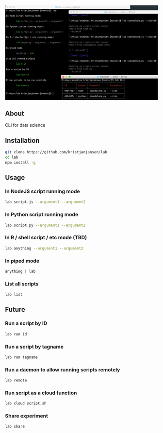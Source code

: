 ![](./screenshot.png)

## About

CLI for data science

## Installation

```sh
git clone https://github.com/kristjanjansen/lab
cd lab
npm install -g
```

## Usage

### In NodeJS script running mode

```sh
lab script.js --argument1 --argument2
```

### In Python script running mode

```sh
lab script.py --argument1 --argument2
```

### In R / shell script / etc mode (TBD)

```sh
lab anything --argument1 --argument2
```

### In piped mode

```sh
anything | lab
```

### List all scripts

```sh
lab list
```

## Future

### Run a script by ID

```sh
lab run id
```

### Run a script by tagname

```sh
lab run tagname
```

### Run a daemon to allow running scripts remotely

```sh
lab remote
```

### Run script as a cloud function

```sh
lab cloud script.sh
```

### Share experiment

```sh
lab share
```